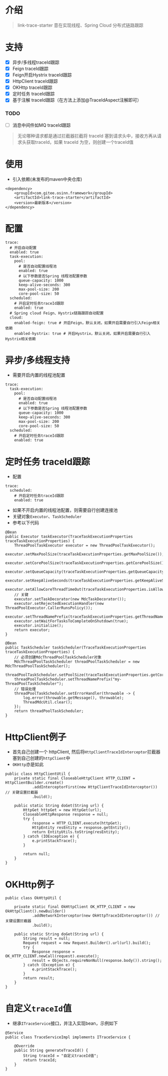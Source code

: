 # 介绍
> link-trace-starter 意在实现线程、Spring Cloud 分布式链路跟踪

# 支持
- [x] 异步/多线程traceId跟踪
- [x] Feign traceId跟踪
- [x] Feign开启Hystrix traceId跟踪
- [x] HttpClient traceId跟踪
- [x] OKHttp traceId跟踪
- [x] 定时任务 traceId跟踪
- [x] 基于注解 traceId跟踪（在方法上添加@TraceIdAspect注解即可）

### TODO
- [ ] 消息中间件如MQ traceId跟踪

> 无论哪种请求都是通过拦截器拦截将 traceId 塞到请求头中，接收方再从请求头获取traceId，如果 traceId 为空，则创建一个traceId值

# 使用
- 引入依赖(未发布的maven中央仓库)
```
<dependency>
    <groupId>com.gitee.osinn.framework</groupId>
    <artifactId>link-trace-starter</artifactId>
    <version>最新版本</version>
</dependency>
```
# 配置
```
trace:
  # 开启自动配置
  enabled: true
  task-execution:
    pool:
      # 是否自动配置线程池
      enabled: true
      # 以下参数是否Spring 线程池配置参数
      queue-capacity: 1000
      keep-alive-seconds: 300
      max-pool-size: 200
      core-pool-size: 50
  scheduled:
    # 开启定时任务traceId跟踪
    enabled: true
  # Spring cloud Feign、Hystrix链路跟踪自动配置
  cloud:
    enabled-feign: true # 开启Feign，默认关闭，如果开启需要自行引入Feign相关依赖
    enabled-hystrix: true # 开启Hystrix，默认关闭，如果开启需要自行引入Hystrix相关依赖
```
# 异步/多线程支持
- 需要开启内置的线程池配置

```
trace:
  task-execution:
    pool:
      # 是否自动配置线程池
      enabled: true
      # 以下参数是否Spring 线程池配置参数
      queue-capacity: 1000
      keep-alive-seconds: 300
      max-pool-size: 200
      core-pool-size: 50
  scheduled:
    # 开启定时任务traceId跟踪
    enabled: true
```
# 定时任务 traceId跟踪
- 配置

```
trace:
  scheduled:
    # 开启定时任务traceId跟踪
    enabled: true
```

- 如果不开启内置的线程池配置，则需要自行创建连接池
- 关键对象`Executor`、`TaskScheduler`
- 参考以下代码
```
@Bean
public Executor taskExecutor(TraceTaskExecutionProperties traceTaskExecutionProperties) {
    ThreadPoolTaskExecutor executor = new ThreadPoolTaskExecutor();
    executor.setMaxPoolSize(traceTaskExecutionProperties.getMaxPoolSize());
    executor.setCorePoolSize(traceTaskExecutionProperties.getCorePoolSize());
    executor.setQueueCapacity(traceTaskExecutionProperties.getQueueCapacity());
    executor.setKeepAliveSeconds(traceTaskExecutionProperties.getKeepAliveSeconds());
    executor.setAllowCoreThreadTimeOut(traceTaskExecutionProperties.isAllowCoreThreadTimeout());
    // 关键
    executor.setTaskDecorator(new MdcTaskDecorator());
    executor.setRejectedExecutionHandler(new ThreadPoolExecutor.CallerRunsPolicy());
    executor.setThreadNamePrefix(traceTaskExecutionProperties.getThreadNamePrefix());
    executor.setWaitForTasksToCompleteOnShutdown(true);
    executor.initialize();
    return executor;
}

@Bean
public TaskScheduler taskScheduler(TraceTaskExecutionProperties traceTaskExecutionProperties) {
    // 必须创建MdcThreadPoolTaskScheduler对象
    MdcThreadPoolTaskScheduler threadPoolTaskScheduler = new MdcThreadPoolTaskScheduler();
    threadPoolTaskScheduler.setPoolSize(traceTaskExecutionProperties.getCorePoolSize());
    threadPoolTaskScheduler.setThreadNamePrefix("my-ThreadPoolTaskScheduler");
    // 错误处理
    threadPoolTaskScheduler.setErrorHandler(throwable -> {
        log.error(throwable.getMessage(), throwable);
        ThreadMdcUtil.clear();
    });
    return threadPoolTaskScheduler;
}
```

# HttpClient例子
- 首先自己创建一个 httpClient, 然后将`HttpClientTraceIdInterceptor`拦截器塞到自己创建的`httpClient`中
- `OKHttp`亦是如此

```
public class HttpClientUtil {
    private static final CloseableHttpClient HTTP_CLIENT = HttpClientBuilder.create()
            .addInterceptorFirst(new HttpClientTraceIdInterceptor()) // 关键设置拦截器
            .build();

    public static String doGet(String url) {
        HttpGet httpGet = new HttpGet(url);
        CloseableHttpResponse response = null;
        try {
            response = HTTP_CLIENT.execute(httpGet);
            HttpEntity resEntity = response.getEntity();
            return EntityUtils.toString(resEntity);
        } catch (IOException e) {
            e.printStackTrace();
        }

        return null;
    }
}
```
# OKHttp例子
```
public class OkHttpUtil {

    private static final OkHttpClient OK_HTTP_CLIENT = new OkHttpClient().newBuilder()
            .addNetworkInterceptor(new OkHttpTraceIdInterceptor()) // 关键设置拦截器
            .build();

    public static String doGet(String url) {
        String result = null;
        Request request = new Request.Builder().url(url).build();
        try {
            Response response = OK_HTTP_CLIENT.newCall(request).execute();
            result = Objects.requireNonNull(response.body()).string();
        } catch (Exception e) {
            e.printStackTrace();
        }
        return result;
    }
}
```

# 自定义`traceId`值
- 继承`ITraceService`接口，并注入实现bean，示例如下

```
@Service
public class TraceServiceImpl implements ITraceService {

    @Override
    public String generateTraceId() {
        String traceId = "自定义traceId值";
        return traceId;
    }
}
```
